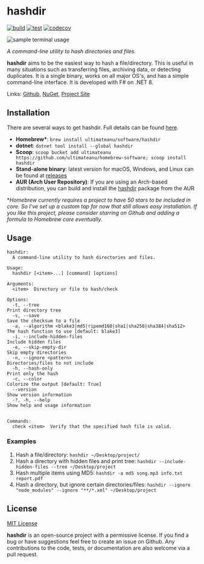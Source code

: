 # hashdir

[![build](https://github.com/ultimateanu/hashdir/actions/workflows/build.yml/badge.svg)](https://github.com/ultimateanu/hashdir/actions/workflows/build.yml)
[![test](https://github.com/ultimateanu/hashdir/actions/workflows/test.yml/badge.svg)](https://github.com/ultimateanu/hashdir/actions/workflows/test.yml)
[![codecov](https://codecov.io/gh/ultimateanu/hashdir/branch/main/graph/badge.svg?token=5RR570QEIX)](https://codecov.io/gh/ultimateanu/hashdir)

![sample terminal usage](https://ultimateanu.github.io/hashdir/assets/img/check_demo.svg)

_A command-line utility to hash directories and files._

**hashdir** aims to be the easiest way to hash a file/directory. This is useful in many situations such as transferring files, archiving data, or detecting duplicates. It is a single binary, works on all major OS's, and has a simple command-line interface. It is developed with F# on .NET 8.

Links: [Github](https://github.com/ultimateanu/hashdir), [NuGet](https://www.nuget.org/packages/hashdir), [Project Site](https://ultimateanu.github.io/hashdir)

## Installation
There are several ways to get hashdir. Full details can be found [here](https://ultimateanu.github.io/hashdir/#installation).

- **Homebrew\***: `brew install ultimateanu/software/hashdir`
- **dotnet**: `dotnet tool install --global hashdir`
- **Scoop**: `scoop bucket add ultimateanu https://github.com/ultimateanu/homebrew-software; scoop install hashdir`
- **Stand-alone binary**: latest version for macOS, Windows, and Linux can be found at [releases](https://github.com/ultimateanu/hashdir/releases)
- **AUR (Arch User Repository)**: If you are using an Arch-based distribution, you can build and install the [hashdir](https://aur.archlinux.org/packages/hashdir) package from the AUR

\*_Homebrew currently requires a project to have 50 stars to be included in core. So I’ve set up a custom tap for now that still allows easy installation. If you like this project, please consider starring on Github and adding a formula to Homebrew core eventually._


## Usage
```
hashdir:
  A command-line utility to hash directories and files.

Usage:
  hashdir [<item>...] [command] [options]

Arguments:
  <item>  Directory or file to hash/check

Options:
  -t, --tree                                                        Print directory tree
  -s, --save                                                        Save the checksum to a file
  -a, --algorithm <blake3|md5|ripemd160|sha1|sha256|sha384|sha512>  The hash function to use [default: blake3]
  -i, --include-hidden-files                                        Include hidden files
  -e, --skip-empty-dir                                              Skip empty directories
  -n, --ignore <pattern>                                            Directories/files to not include
  -h, --hash-only                                                   Print only the hash
  -c, --color                                                       Colorize the output [default: True]
  --version                                                         Show version information
  -?, -h, --help                                                    Show help and usage information


Commands:
  check <item>  Verify that the specified hash file is valid.
```

### Examples
1. Hash a file/directory: `hashdir ~/Desktop/project/`
2. Hash a directory with hidden files and print tree: `hashdir --include-hidden-files --tree ~/Desktop/project`
3. Hash multiple items using MD5: `hashdir -a md5 song.mp3 info.txt report.pdf`
4. Hash a directory, but ignore certain directories/files: `hashdir --ignore "node_modules" --ignore "**/*.xml" ~/Desktop/project`

## License
[MIT License](https://github.com/ultimateanu/hashdir/blob/main/LICENSE)

**hashdir** is an open-source project with a permissive license. If you find a bug or have suggestions feel free to create an issue on Github. Any contributions to the code, tests, or documentation are also welcome via a pull request.

